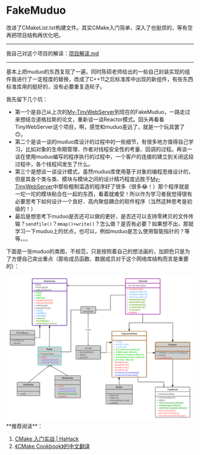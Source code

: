 # FakeMuduo

改进了CMakeList.txt构建文件。其实CMake入门简单，深入了也挺烦的，等有空再把项目结构再优化吧。

---

我自己对这个项目的解读：[项目解读.md](doc/项目解读.md)

---

基本上把muduo的东西复现了一遍，同时陈硕老师给出的一些自己封装实现的组件我进行了一定程度的替换，改成了C++11之后标准库中出现的新组件，有些东西标准库用的挺好的，没有必要重复造轮子。

我先留下几个坑：

- 第一个是自己从上次的[My-TinyWebServer](https://github.com/Ye-zixiao/My-TinyWebServer.git)到现在的FakeMuduo，一路走过来想结合道格拉斯的论文，重新谈一谈Reactor模式。回头再看看TinyWebServer这个项目，啊，感觉和muduo差远了，就是一个玩具罢了🙃。
- 第二个是谈一谈的muduo库设计的过程中的一些细节，有很多地方值得自己学习，比如对象的生命期管理、作者对线程安全性的考量、回调的过程。再谈一谈在使用muduo编写的程序执行的过程中，一个客户的连接的建立到关闭这段过程中，各个线程间发生了什么。
- 第三个是想谈一谈设计模式，虽然muduo库使用基于对象的编程思维设计的，但是其各个类与类、模块与模块之间的设计精巧程度远胜于[My-TinyWebServer](https://github.com/Ye-zixiao/My-TinyWebServer.git)中那些粗制滥造的程序好了很多（很多😂！）那个程序就是一坨一坨的模块粘合在一起的东西，看着就难受！所以作为学习者我觉得很有必要思考下如何设计一个良好、高内聚低耦合的软件程序（当然这种思考是初级的！）
- 最后是想思考下muduo是否还可以做的更好，是否还可以支持零拷贝的文件传输？`sendfile()`？`mmap()+write()`？怎么做？是否有必要？如果想不出，那就学习一下muduo上的优点，也可以，例如muduo是怎么使用智能指针的？等等。。。

下面是一张muduo的类图，不规范，只是按照着自己的想法画的，加颜色只是为了方便自己突出重点（那些成员函数、数据成员对于这个网络库结构而言是重要的）：

<center>
    <img src="image/muduo.png">
</center>
**推荐阅读**：

1. [CMake 入门实战 | HaHack](https://www.hahack.com/codes/cmake/)
2. [《CMake Cookbook》的中文翻译](https://github.com/xiaoweiChen/CMake-Cookbook)



